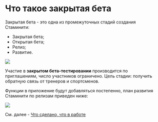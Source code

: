 # Что такое закрытая бета

Закрытая бета - это одна из промежуточных стадий создания Стаминити:
* Закрытая бета;
* Открытая бета;
* Релиз;
* Развитие.

![](http://content.staminity.com/assets/images/Стадии.png)

Участие в **закрытом бета-тестировании** производится по приглашениям, число участников ограничено. 
Цель стадии: получить обратную связь от тренеров и спортсменов.

Функции в приложение будут добавляться постепенно, план развития Стаминити по релизам приведен ниже:

![](http://content.staminity.com/assets/images//Staminity_functions_stages.png)

См. далее - [Что сделано, что в работе](/zakrytaya-beta/status.md)


